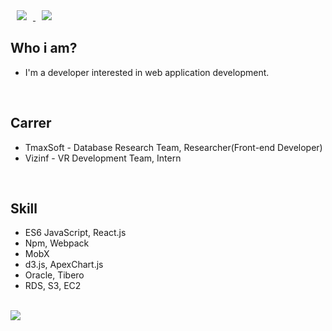 <div>
    <a href="https://www.notion.so/jamesdonghyunkim/_DonghyunKim-bcc26f23239540a9b495996b55467e9f">
    <img 
        src="http://img.shields.io/badge/-Notion-black?style=flat&logo=Notion&link=https://www.notion.so/jamesdonghyunkim/_DonghyunKim-bcc26f23239540a9b495996b55467e9f"
        style="height : auto; margin-left : 10px; margin-right : 10px;"
    />
    </a>
    <a href="https://instagram.com/">
        <img 
            src="http://img.shields.io/badge/-Instagram-black?style=flat&logo=Instagram&link=https://instagram.com/"
            style="height : auto; margin-left : 10px; margin-right : 10px;"
        />
    </a>
</div>

## Who i am?
 
- I'm a developer interested in web application development.

<br>

## Carrer

- TmaxSoft - Database Research Team, Researcher(Front-end Developer)
- Vizinf - VR Development Team, Intern

<br>

## Skill

- ES6 JavaScript, React.js
- Npm, Webpack
- MobX
- d3.js, ApexChart.js
- Oracle, Tibero
- RDS, S3, EC2

<br>
<img align='center' src="http://mazassumnida.wtf/api/v2/generate_badge?boj=kim_dh93" href="www.naver.com">
